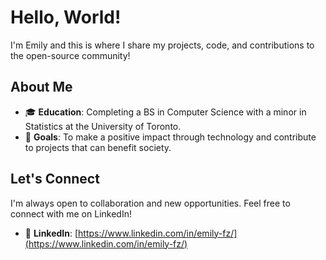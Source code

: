 # Hello, World!

I'm Emily and this is where I share my projects, code, and contributions to the open-source community!

## About Me

- 🎓 **Education**: Completing a BS in Computer Science with a minor in Statistics at the University of Toronto.
- 🌱 **Goals**: To make a positive impact through technology and contribute to projects that can benefit society.

## Let's Connect

I'm always open to collaboration and new opportunities. Feel free to connect with me on LinkedIn!

- 👥 **LinkedIn**: [https://www.linkedin.com/in/emily-fz/](https://www.linkedin.com/in/emily-fz/)
